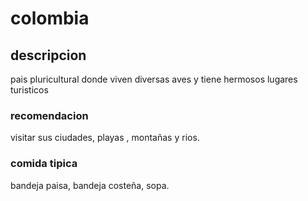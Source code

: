 # colombia

## descripcion

pais pluricultural donde viven diversas aves y tiene hermosos lugares turisticos

### recomendacion 

visitar sus ciudades, playas , montañas y rios.


### comida tipica

bandeja paisa, bandeja costeña, sopa.